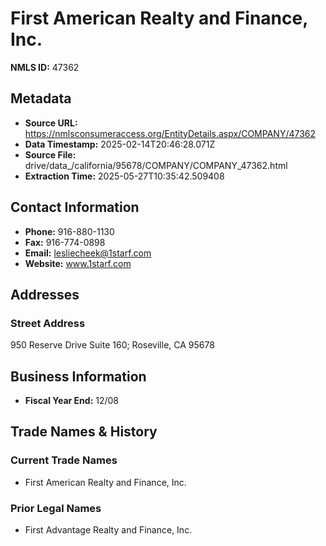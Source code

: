 # First American Realty and Finance, Inc.

**NMLS ID:** 47362

## Metadata
- **Source URL:** https://nmlsconsumeraccess.org/EntityDetails.aspx/COMPANY/47362
- **Data Timestamp:** 2025-02-14T20:46:28.071Z
- **Source File:** drive/data_/california/95678/COMPANY/COMPANY_47362.html
- **Extraction Time:** 2025-05-27T10:35:42.509408

## Contact Information
- **Phone:** 916-880-1130
- **Fax:** 916-774-0898
- **Email:** lesliecheek@1starf.com
- **Website:** www.1starf.com

## Addresses
### Street Address
950 Reserve Drive Suite 160; Roseville, CA 95678

## Business Information
- **Fiscal Year End:** 12/08

## Trade Names & History
### Current Trade Names
- First American Realty and Finance, Inc.

### Prior Legal Names
- First Advantage Realty and Finance, Inc.
